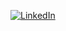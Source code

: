 <a href="https://www.linkedin.com/in/c%C3%A9leste-robert-casals/"><img src="https://img.shields.io/badge/LinkedIn-LinkedIn-blueviolet" alt="LinkedIn" /></a>&nbsp;